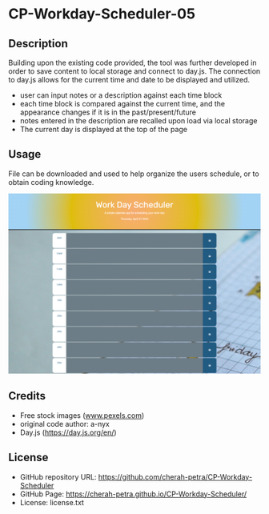 # CP-Workday-Scheduler-05

## Description

Building upon the existing code provided, the tool was further developed in order to save content to local storage and connect to day.js. The connection to day.js allows for the current time and date to be displayed and utilized.

- user can input notes or a description against each time block
- each time block is compared against the current time, and the appearance changes if it is in the past/present/future
- notes entered in the description are recalled upon load via local storage
- The current day is displayed at the top of the page

## Usage

File can be downloaded and used to help organize the users schedule, or to obtain coding knowledge. 

![Scheduler Screenshot](/assets/img/screencapture-127-0-0-1-5500-index-html-2023-04-27-20_25_34.png)

## Credits

- Free stock images (www.pexels.com)
- original code author: a-nyx
- Day.js (https://day.js.org/en/)


## License

- GitHub repository URL: https://github.com/cherah-petra/CP-Workday-Scheduler
- GitHub Page: https://cherah-petra.github.io/CP-Workday-Scheduler/
- License: license.txt





